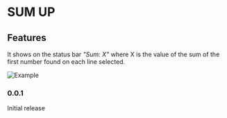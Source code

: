 # SUM UP

## Features
It shows on the status bar _"Sum: X"_ where X is the value of the sum of the first number found on each line selected.

![Example](https://github.com/arturcarvalho/code-sum-up/raw/master/images/example_sum_up.gif)

### 0.0.1

Initial release

